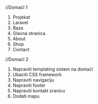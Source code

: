 //Domaći 1

1. Projekat
2. Laravel
3. Baza
4. Glavna stranica
5. About
6. Shop
7. Contact

//Domaći 2

1. Napraviti templating sistem na domaći
2. Ubaciti CSS framework
3. Napraviti navigaciju
4. Napraviti footer
5. Napraviti kontakt sranicu
6. Dodati mapu
